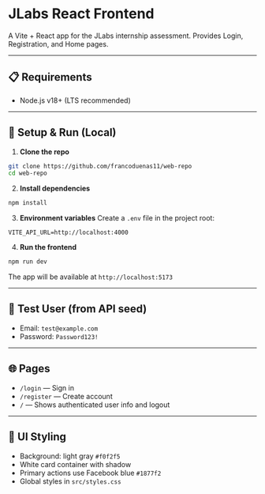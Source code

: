 # JLabs React Frontend

A Vite + React app for the JLabs internship assessment. Provides Login, Registration, and Home pages.

---

## 📋 Requirements

* Node.js v18+ (LTS recommended)

---

## 🚀 Setup & Run (Local)

1. **Clone the repo**

```bash
git clone https://github.com/francoduenas11/web-repo
cd web-repo
```

2. **Install dependencies**

```bash
npm install
```

3. **Environment variables**
   Create a `.env` file in the project root:

```env
VITE_API_URL=http://localhost:4000
```

4. **Run the frontend**

```bash
npm run dev
```

The app will be available at `http://localhost:5173`

---

## 🔑 Test User (from API seed)

* Email: `test@example.com`
* Password: `Password123!`

---

## 🌐 Pages

* `/login` — Sign in
* `/register` — Create account
* `/` — Shows authenticated user info and logout

---

## 🎨 UI Styling

* Background: light gray `#f0f2f5`
* White card container with shadow
* Primary actions use Facebook blue `#1877f2`
* Global styles in `src/styles.css`
